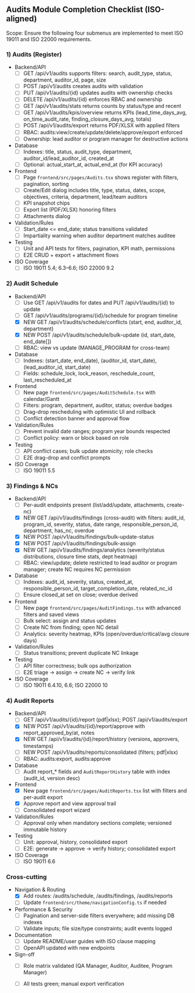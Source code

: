 ## Audits Module Completion Checklist (ISO-aligned)

Scope: Ensure the following four submenus are implemented to meet ISO 19011 and ISO 22000 requirements.

### 1) Audits (Register)
- Backend/API
  - [ ] GET /api/v1/audits supports filters: search, audit_type, status, department, auditor_id, page, size
  - [ ] POST /api/v1/audits creates audits with validation
  - [ ] PUT /api/v1/audits/{id} updates audits with ownership checks
  - [ ] DELETE /api/v1/audits/{id} enforces RBAC and ownership
  - [ ] GET /api/v1/audits/stats returns counts by status/type and recent
  - [ ] GET /api/v1/audits/kpis/overview returns KPIs (lead_time_days_avg, on_time_audit_rate, finding_closure_days_avg, totals)
  - [ ] POST /api/v1/audits/export returns PDF/XLSX with applied filters
  - [ ] RBAC: audits:view/create/update/delete/approve/export enforced
  - [ ] Ownership: lead auditor or program manager for destructive actions
- Database
  - [ ] Indexes: title, status, audit_type, department, auditor_id/lead_auditor_id, created_at
  - [ ] Optional: actual_start_at, actual_end_at (for KPI accuracy)
- Frontend
  - [ ] Page `frontend/src/pages/Audits.tsx` shows register with filters, pagination, sorting
  - [ ] Create/Edit dialog includes title, type, status, dates, scope, objectives, criteria, department, lead/team auditors
  - [ ] KPI snapshot chips
  - [ ] Export list (PDF/XLSX) honoring filters
  - [ ] Attachments dialog
- Validation/Rules
  - [ ] Start_date <= end_date; status transitions validated
  - [ ] Impartiality warning when auditor department matches auditee
- Testing
  - [ ] Unit and API tests for filters, pagination, KPI math, permissions
  - [ ] E2E CRUD + export + attachment flows
- ISO Coverage
  - [ ] ISO 19011 5.4; 6.3–6.6; ISO 22000 9.2

### 2) Audit Schedule
- Backend/API
  - [ ] Use GET /api/v1/audits for dates and PUT /api/v1/audits/{id} to update
  - [ ] GET /api/v1/audits/programs/{id}/schedule for program timeline
  - [x] NEW GET /api/v1/audits/schedule/conflicts (start, end, auditor_id, department)
  - [x] NEW POST /api/v1/audits/schedule/bulk-update (id, start_date, end_date[])
  - [ ] RBAC: view vs update (MANAGE_PROGRAM for cross-team)
- Database
  - [ ] Indexes: (start_date, end_date), (auditor_id, start_date), (lead_auditor_id, start_date)
  - [ ] Fields: schedule_lock, lock_reason, reschedule_count, last_rescheduled_at
- Frontend
  - [ ] New page `frontend/src/pages/AuditSchedule.tsx` with calendar/Gantt
  - [ ] Filters: program, department, auditor, status; overdue badges
  - [ ] Drag-drop rescheduling with optimistic UI and rollback
  - [ ] Conflict detection banner and approval flow
- Validation/Rules
  - [ ] Prevent invalid date ranges; program year bounds respected
  - [ ] Conflict policy: warn or block based on role
- Testing
  - [ ] API conflict cases; bulk update atomicity; role checks
  - [ ] E2E drag-drop and conflict prompts
- ISO Coverage
  - [ ] ISO 19011 5.5

### 3) Findings & NCs
- Backend/API
  - [ ] Per-audit endpoints present (list/add/update, attachments, create-nc)
  - [x] NEW GET /api/v1/audits/findings (cross-audit) with filters: audit_id, program_id, severity, status, date range, responsible_person_id, department, has_nc, overdue
  - [x] NEW POST /api/v1/audits/findings/bulk-update-status
  - [x] NEW POST /api/v1/audits/findings/bulk-assign
  - [x] NEW GET /api/v1/audits/findings/analytics (severity/status distributions, closure time stats, dept heatmap)
  - [ ] RBAC: view/update; delete restricted to lead auditor or program manager; create NC requires NC permission
- Database
  - [ ] Indexes: audit_id, severity, status, created_at, responsible_person_id, target_completion_date, related_nc_id
  - [ ] Ensure closed_at set on close; overdue derived
- Frontend
  - [ ] New page `frontend/src/pages/AuditFindings.tsx` with advanced filters and saved views
  - [ ] Bulk select: assign and status updates
  - [ ] Create NC from finding; open NC detail
  - [ ] Analytics: severity heatmap, KPIs (open/overdue/critical/avg closure days)
- Validation/Rules
  - [ ] Status transitions; prevent duplicate NC linkage
- Testing
  - [ ] API filter correctness; bulk ops authorization
  - [ ] E2E triage → assign → create NC → verify link
- ISO Coverage
  - [ ] ISO 19011 6.4.10, 6.6; ISO 22000 10

### 4) Audit Reports
- Backend/API
  - [ ] GET /api/v1/audits/{id}/report (pdf|xlsx); POST /api/v1/audits/export
  - [x] NEW POST /api/v1/audits/{id}/report/approve with report_approved_by/at, notes
  - [x] NEW GET /api/v1/audits/{id}/report/history (versions, approvers, timestamps)
  - [ ] NEW POST /api/v1/audits/reports/consolidated (filters; pdf|xlsx)
  - [ ] RBAC: audits:export, audits:approve
- Database
  - [ ] Audit report_* fields and `AuditReportHistory` table with index (audit_id, version desc)
- Frontend
  - [x] New page `frontend/src/pages/AuditReports.tsx` list with filters and per-audit export
  - [x] Approve report and view approval trail
  - [ ] Consolidated export wizard
- Validation/Rules
  - [ ] Approval only when mandatory sections complete; versioned immutable history
- Testing
  - [ ] Unit: approval, history, consolidated export
  - [ ] E2E: generate → approve → verify history; consolidated export
- ISO Coverage
  - [ ] ISO 19011 6.6

### Cross-cutting
- Navigation & Routing
  - [x] Add routes: /audits/schedule, /audits/findings, /audits/reports
  - [ ] Update `frontend/src/theme/navigationConfig.ts` if needed
- Performance & Security
  - [ ] Pagination and server-side filters everywhere; add missing DB indexes
  - [ ] Validate inputs; file size/type constraints; audit events logged
- Documentation
  - [ ] Update README/user guides with ISO clause mapping
  - [ ] OpenAPI updated with new endpoints
- Sign-off
  - [ ] Role matrix validated (QA Manager, Auditor, Auditee, Program Manager)
  - [ ] All tests green; manual export verification

